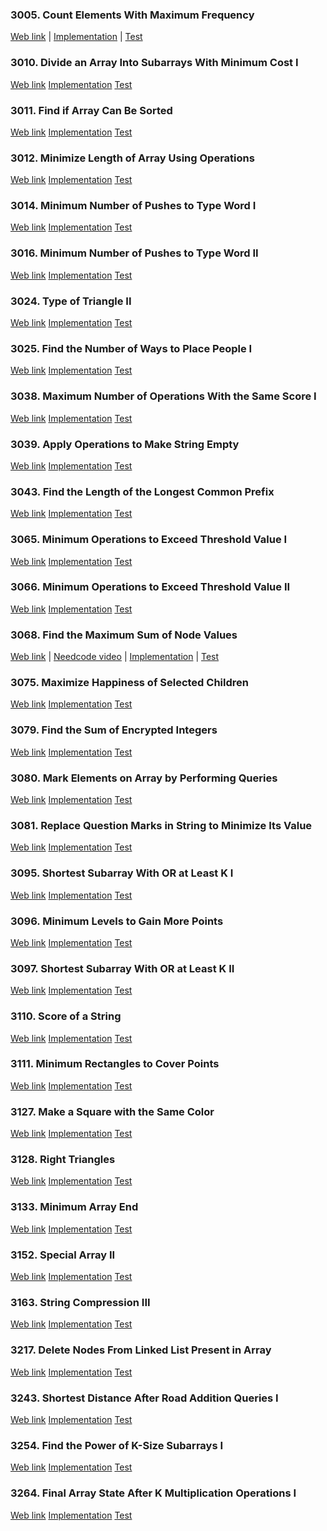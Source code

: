 ### 3005. Count Elements With Maximum Frequency

<a href="https://leetcode.com/problems/count-elements-with-maximum-frequency">Web link</a> |
[Implementation](src/main/java/leetcode/Solution03005.java) |
[Test](src/test/java/leetcode/Solution03005Test.java)

### 3010. Divide an Array Into Subarrays With Minimum Cost I

<a href="https://leetcode.com/problems/divide-an-array-into-subarrays-with-minimum-cost-i">Web link</a>
[Implementation](src/main/java/leetcode/Solution03010.java)
[Test](src/test/java/leetcode/Solution03010Test.java)

### 3011. Find if Array Can Be Sorted

<a href="https://leetcode.com/problems/find-if-array-can-be-sorted">Web link</a>
[Implementation](src/main/java/leetcode/Solution03011.java)
[Test](src/test/java/leetcode/Solution03011Test.java)

### 3012. Minimize Length of Array Using Operations

<a href="https://leetcode.com/problems/minimize-length-of-array-using-operations">Web link</a>
[Implementation](src/main/java/leetcode/Solution03012.java)
[Test](src/test/java/leetcode/Solution03012Test.java)

### 3014. Minimum Number of Pushes to Type Word I

<a href="https://leetcode.com/problems/minimum-number-of-pushes-to-type-word-i">Web link</a>
[Implementation](src/main/java/leetcode/Solution03014.java)
[Test](src/test/java/leetcode/Solution03014Test.java)

### 3016. Minimum Number of Pushes to Type Word II

<a href="https://leetcode.com/problems/minimum-number-of-pushes-to-type-word-ii">Web link</a>
[Implementation](src/main/java/leetcode/Solution03016.java)
[Test](src/test/java/leetcode/Solution03016Test.java)

### 3024. Type of Triangle II

<a href="https://leetcode.com/problems/type-of-triangle-ii">Web link</a>
[Implementation](src/main/java/leetcode/Solution03024.java)
[Test](src/test/java/leetcode/Solution03024Test.java)

### 3025. Find the Number of Ways to Place People I

<a href="https://leetcode.com/problems/find-the-number-of-ways-to-place-people-i">Web link</a>
[Implementation](src/main/java/leetcode/Solution03025.java)
[Test](src/test/java/leetcode/Solution03025Test.java)

### 3038. Maximum Number of Operations With the Same Score I

<a href="https://leetcode.com/problems/maximum-number-of-operations-with-the-same-score-i">Web link</a>
[Implementation](src/main/java/leetcode/Solution03038.java)
[Test](src/test/java/leetcode/Solution03038Test.java)

### 3039. Apply Operations to Make String Empty

<a href="https://leetcode.com/problems/apply-operations-to-make-string-empty/">Web link</a>
[Implementation](src/main/java/leetcode/Solution03039.java)
[Test](src/test/java/leetcode/Solution03039Test.java)

### 3043. Find the Length of the Longest Common Prefix

<a href="https://leetcode.com/problems/find-the-length-of-the-longest-common-prefix">Web link</a>
[Implementation](src/main/java/leetcode/Solution03043.java)
[Test](src/test/java/leetcode/Solution03043Test.java)

### 3065. Minimum Operations to Exceed Threshold Value I

<a href="https://leetcode.com/problems/minimum-operations-to-exceed-threshold-value-i">Web link</a>
[Implementation](src/main/java/leetcode/Solution03065.java)
[Test](src/test/java/leetcode/Solution03065Test.java)

### 3066. Minimum Operations to Exceed Threshold Value II

<a href="https://leetcode.com/problems/minimum-operations-to-exceed-threshold-value-ii">Web link</a>
[Implementation](src/main/java/leetcode/Solution03066.java)
[Test](src/test/java/leetcode/Solution03066Test.java)

### 3068. Find the Maximum Sum of Node Values

<a href="https://leetcode.com/problems/find-the-maximum-sum-of-node-values">Web link</a> |
<a href="https://www.youtube.com/watch?v=bnBp6_b4GCw">Needcode video</a> |
[Implementation](src/main/java/leetcode/Solution03068.java) |
[Test](src/test/java/leetcode/Solution03068Test.java)

### 3075. Maximize Happiness of Selected Children

<a href="https://leetcode.com/problems/maximize-happiness-of-selected-children">Web link</a>
[Implementation](src/main/java/leetcode/Solution03075.java)
[Test](src/test/java/leetcode/Solution03075Test.java)

### 3079. Find the Sum of Encrypted Integers

<a href="https://leetcode.com/problems/find-the-sum-of-encrypted-integers">Web link</a>
[Implementation](src/main/java/leetcode/Solution03079.java)
[Test](src/test/java/leetcode/Solution03079Test.java)

### 3080. Mark Elements on Array by Performing Queries

<a href="https://leetcode.com/problems/mark-elements-on-array-by-performing-queries">Web link</a>
[Implementation](src/main/java/leetcode/Solution03080.java)
[Test](src/test/java/leetcode/Solution03080Test.java)

### 3081. Replace Question Marks in String to Minimize Its Value

<a href="https://leetcode.com/problems/replace-question-marks-in-string-to-minimize-its-value">Web link</a>
[Implementation](src/main/java/leetcode/Solution03081.java)
[Test](src/test/java/leetcode/Solution03081Test.java)

### 3095. Shortest Subarray With OR at Least K I

<a href="https://leetcode.com/problems/shortest-subarray-with-or-at-least-k-i">Web link</a>
[Implementation](src/main/java/leetcode/Solution03095.java)
[Test](src/test/java/leetcode/Solution03095Test.java)

### 3096. Minimum Levels to Gain More Points

<a href="https://leetcode.com/problems/minimum-levels-to-gain-more-points">Web link</a>
[Implementation](src/main/java/leetcode/Solution03096.java)
[Test](src/test/java/leetcode/Solution03096Test.java)

### 3097. Shortest Subarray With OR at Least K II

<a href="https://leetcode.com/problems/shortest-subarray-with-or-at-least-k-ii">Web link</a>
[Implementation](src/main/java/leetcode/Solution03097.java)
[Test](src/test/java/leetcode/Solution03097Test.java)

### 3110. Score of a String

<a href="https://leetcode.com/problems/score-of-a-string">Web link</a>
[Implementation](src/main/java/leetcode/Solution03110.java)
[Test](src/test/java/leetcode/Solution03110Test.java)

### 3111. Minimum Rectangles to Cover Points

<a href="https://leetcode.com/problems/minimum-rectangles-to-cover-points">Web link</a>
[Implementation](src/main/java/leetcode/Solution03111.java)
[Test](src/test/java/leetcode/Solution03111Test.java)

### 3127. Make a Square with the Same Color

<a href="https://leetcode.com/problems/make-a-square-with-the-same-color">Web link</a>
[Implementation](src/main/java/leetcode/Solution03127.java)
[Test](src/test/java/leetcode/Solution03127Test.java)

### 3128. Right Triangles

<a href="https://leetcode.com/problems/right-triangles">Web link</a>
[Implementation](src/main/java/leetcode/Solution03128.java)
[Test](src/test/java/leetcode/Solution03128Test.java)

### 3133. Minimum Array End

<a href="https://leetcode.com/problems/minimum-array-end">Web link</a>
[Implementation](src/main/java/leetcode/Solution03133.java)
[Test](src/test/java/leetcode/Solution03133Test.java)

### 3152. Special Array II

<a href="https://leetcode.com/problems/special-array-ii">Web link</a>
[Implementation](src/main/java/leetcode/Solution03152.java)
[Test](src/test/java/leetcode/Solution03152Test.java)

### 3163. String Compression III

<a href="https://leetcode.com/problems/string-compression-iii">Web link</a>
[Implementation](src/main/java/leetcode/Solution03163.java)
[Test](src/test/java/leetcode/Solution03163Test.java)

### 3217. Delete Nodes From Linked List Present in Array

<a href="https://leetcode.com/problems/delete-nodes-from-linked-list-present-in-array">Web link</a>
[Implementation](src/main/java/leetcode/Solution03217.java)
[Test](src/test/java/leetcode/Solution03217Test.java)

### 3243. Shortest Distance After Road Addition Queries I

<a href="https://leetcode.com/problems/shortest-distance-after-road-addition-queries-i">Web link</a>
[Implementation](src/main/java/leetcode/Solution03243.java)
[Test](src/test/java/leetcode/Solution03243Test.java)

### 3254. Find the Power of K-Size Subarrays I

<a href="https://leetcode.com/problems/find-the-power-of-k-size-subarrays-i">Web link</a>
[Implementation](src/main/java/leetcode/Solution03254.java)
[Test](src/test/java/leetcode/Solution03254Test.java)

### 3264. Final Array State After K Multiplication Operations I

<a href="https://leetcode.com/problems/final-array-state-after-k-multiplication-operations-i">Web link</a>
[Implementation](src/main/java/leetcode/Solution03264.java)
[Test](src/test/java/leetcode/Solution03264Test.java)